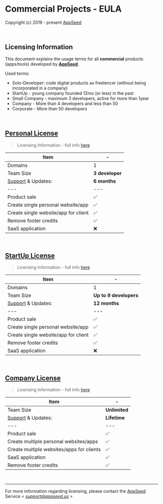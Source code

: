 # Commercial Projects - EULA 

Copyright (c) 2019 - present [AppSeed](http://appseed.us/)

<br />

## Licensing Information

This document explains the usage terms for all **commercial** products (apps/tools) developed by **[AppSeed](http://appseed.us/)**. 

Used terms: 

- Solo-Developer: code digital products as freelencer (without being incorporated in a company)
- StartUp - young company founded 12mo (or less) in the past
- Small Company - maximum 3 developers, active for more than 1year 
- Company - More than 4 developers and less than 50
- Corporate - More than 50 developers 

<br />

## [Personal License](https://github.com/app-generator/license-personal)

> Licensing Information - full info [here](https://github.com/app-generator/license-personal)

| Item | - |
| ---------------------------------- | --- |
| Domains | 1 |
| Team Size | **3 developer** |
| [Support](https://appseed.us/support/) & Updates: | **6 months** |
| --- | --- |
| Product sale | ✅ |
| Create single personal website/app | ✅ |
| Create single website/app for client | ✅ |
| Remove footer credits | ✅ |
| SaaS application | ❌ |

<br />

## [StartUp License](https://github.com/app-generator/license-startup)

> Licensing Information - full info [here](https://github.com/app-generator/license-startup)

| Item | - |
| ---------------------------------- | --- |
| Domains | 1 |
| Team Size | **Up to 9 developers** |
| [Support](https://appseed.us/support/) & Updates: | **12 months** |
| --- | --- |
| Product sale | ✅ |
| Create single personal website/app | ✅ |
| Create single website/app for client | ✅ |
| Remove footer credits | ✅ |
| SaaS application | ❌ |

<br />

## [Company License](https://github.com/app-generator/license-company)

> Licensing Information - full info [here](https://github.com/app-generator/license-company)

| Item | - |
| ---------------------------------- | --- |
| Team Size | **Unlimited** |
| [Support](https://appseed.us/support/) & Updates: | **Lifetime** |
| --- | --- |
| Product sale | ✅ |
| Create multiple personal websites/apps | ✅ |
| Create multiple websites/apps for clients | ✅ |
| SaaS application | ✅ |
| Remove footer credits | ✅ |

<br />

---
For more information regarding licensing, please contact the [AppSeed](https://appseed.us/) Service < *support@appseed.us* >
